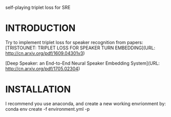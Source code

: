 self-playing triplet loss for SRE

INTRODUCTION
============
Try to implement triplet loss for speaker recognition from papers:  
[TRISTOUNET: TRIPLET LOSS FOR SPEAKER TURN EMBEDDING](URL: http://cn.arxiv.org/pdf/1609.04301v3)  

[Deep Speaker: an End-to-End Neural Speaker Embedding System](URL: http://cn.arxiv.org/pdf/1705.02304)

INSTALLATION
============
I recommend you use anaconda, and create a new working envrionment by:
conda env create -f environment.yml -p <your env path>


